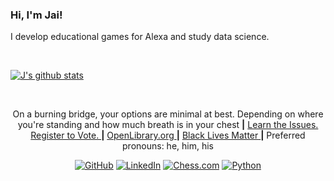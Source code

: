 ### Hi, I'm Jai!

I develop educational games for Alexa and study data science.

<br/>

<p align = "center">

[![J's github stats](https://github-readme-stats.vercel.app/api?username=jaimiles23&count_private=true)](https://github.com/anuraghazra/github-readme-stats)


</p>

<br/> 

<p align = "center">
On a burning bridge, your options are minimal at best. Depending on where you're standing and how much breath is in your chest
<b>|</b>    <a href = "https://www.ballotready.org/"> Learn the Issues. </a>
<a href = "https://vote.gov/"> Register to Vote. </a>
<b>|</b>    <a href = "https://openlibrary.org/"> OpenLibrary.org </a>
<b>|</b>    <a href = "https://blacklivesmatter.com/"> Black Lives Matter </a>
<b>|</b>    Preferred pronouns: he, him, his
</p>
<p align = "center">
    <a href = "https://github.com/jaimiles23"><img src="https://img.shields.io/github/followers/jaimiles23.svg?label=GitHub&style=social" alt="GitHub"></a>
	<a href = "https://www.linkedin.com/in/jaimiles"><img src="https://img.shields.io/badge/LinkedIn--_.svg?style=social&logo=linkedin" alt="LinkedIn"></a>  
    <a href = "https://www.chess.com/member/jaimiles23"><img src = "https://img.shields.io/badge/play-chess.com-green" alt = "Chess.com"></a>  
    <a href = "https://www.python.org"><img src = "https://img.shields.io/badge/Made%20with-Python-1f425f.svg" alt = "Python"></a>
</p>

<!--
**jaimiles23/jaimiles23** is a ✨ _special_ ✨ repository because its `README.md` (this file) appears on your GitHub profile.

Here are some ideas to get you started:

- 🔭 I’m currently working on ...
- 🌱 I’m currently learning ...
- 👯 I’m looking to collaborate on ...
- 🤔 I’m looking for help with ...
- 💬 Ask me about ...
- 📫 How to reach me: ...
- 😄 Pronouns: ...
- ⚡ Fun fact: ...


https://nitratine.net/blog/post/github-badges/  to make badges.



-->

